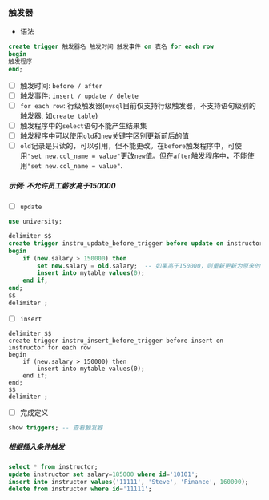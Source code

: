 ### 触发器 

- 语法

```sql
create trigger 触发器名 触发时间 触发事件 on 表名 for each row
begin
触发程序
end;
```

- [ ] 触发时间: `before / after`
- [ ] 触发事件: `insert / update / delete`
- [ ] `for each row`: 行级触发器(`mysql`目前仅支持行级触发器，不支持语句级别的触发器, 如`create table`)
- [ ] 触发程序中的`select`语句不能产生结果集
- [ ] 触发程序中可以使用`old`和`new`关键字区别更新前后的值
- [ ] `old`记录是只读的，可以引用，但不能更改。在`before`触发程序中，可使用`"set new.col_name = value"`更改`new`值。但在`after`触发程序中，不能使用`"set new.col_name = value"`.

##### 示例: 不允许员工薪水高于150000

- [ ] `update`
```sql {.line-numbers}
use university;

delimiter $$
create trigger instru_update_before_trigger before update on instructor for each row
begin
    if (new.salary > 150000) then
        set new.salary = old.salary;  -- 如果高于150000，则重新更新为原来的值
        insert into mytable values(0);
    end if;
end;
$$
delimiter ;
```

- [ ] `insert`
```mysql {.line-numbers}
delimiter $$
create trigger instru_insert_before_trigger before insert on instructor for each row
begin
    if (new.salary > 150000) then
        insert into mytable values(0);
    end if;
end;
$$
delimiter ;
```
- [ ] 完成定义
```sql {.line-numbers}
show triggers; -- 查看触发器
```
##### 根据插入条件触发
```sql {.line-numbers}
select * from instructor;
update instructor set salary=185000 where id='10101';
insert into instructor values('11111', 'Steve', 'Finance', 160000);
delete from instructor where id='11111';
```